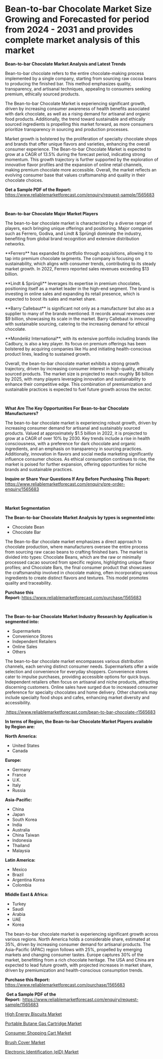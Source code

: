 <p><h1>Bean-to-bar Chocolate Market Size Growing and Forecasted for period from 2024 - 2031 and provides complete market analysis of this market</h1></p><p><strong>Bean-to-bar Chocolate Market Analysis and Latest Trends</strong></p>
<p><p>Bean-to-bar chocolate refers to the entire chocolate-making process implemented by a single company, starting from sourcing raw cocoa beans to producing the finished bar. This method emphasizes quality, transparency, and artisanal techniques, appealing to consumers seeking premium, ethically sourced products. </p><p>The Bean-to-bar Chocolate Market is experiencing significant growth, driven by increasing consumer awareness of health benefits associated with dark chocolate, as well as a rising demand for artisanal and organic food products. Additionally, the trend toward sustainable and ethically sourced ingredients is propelling this market forward, as more consumers prioritize transparency in sourcing and production processes. </p><p>Market growth is bolstered by the proliferation of specialty chocolate shops and brands that offer unique flavors and varieties, enhancing the overall consumer experience. The Bean-to-bar Chocolate Market is expected to grow at a CAGR of 13.5% during the forecast period, indicating strong momentum. This growth trajectory is further supported by the exploration of innovative flavor profiles and the expansion of online retail channels, making premium chocolate more accessible. Overall, the market reflects an evolving consumer base that values craftsmanship and quality in their chocolate choices.</p></p>
<p><strong>Get a Sample PDF of the Report:&nbsp;</strong> <a href="https://www.reliablemarketforecast.com/enquiry/request-sample/1565683">https://www.reliablemarketforecast.com/enquiry/request-sample/1565683</a></p>
<p>&nbsp;</p>
<p><strong>Bean-to-bar Chocolate Major Market Players</strong></p>
<p><p>The bean-to-bar chocolate market is characterized by a diverse range of players, each bringing unique offerings and positioning. Major companies such as Ferrero, Godiva, and Lindt & Sprüngli dominate the industry, benefiting from global brand recognition and extensive distribution networks.</p><p>**Ferrero** has expanded its portfolio through acquisitions, allowing it to tap into premium chocolate segments. The company is focusing on sustainability, which aligns with consumer trends, contributing to its steady market growth. In 2022, Ferrero reported sales revenues exceeding $13 billion.</p><p>**Lindt & Sprüngli** leverages its expertise in premium chocolates, positioning itself as a market leader in the high-end segment. The brand is investing in online sales and expanding its retail presence, which is expected to boost its sales and market share.</p><p>**Barry Callebaut** is significant not only as a manufacturer but also as a supplier to many of the brands mentioned. It records annual revenues over $9 billion, showcasing its scale in the market. Barry Callebaut is innovating with sustainable sourcing, catering to the increasing demand for ethical chocolate.</p><p>**Mondelēz International**, with its extensive portfolio including brands like Cadbury, is also a key player. Its focus on premium offerings has been bolstered by acquiring companies like Hu and initiating health-conscious product lines, leading to sustained growth.</p><p>Overall, the bean-to-bar chocolate market exhibits a strong growth trajectory, driven by increasing consumer interest in high-quality, ethically sourced products. The market size is projected to reach roughly $6 billion by 2025, with many players leveraging innovation and sustainability to enhance their competitive edge. This combination of premiumization and sustainable practices is expected to fuel future growth across the sector.</p></p>
<p>&nbsp;</p>
<p><strong>What Are The Key Opportunities For Bean-to-bar Chocolate Manufacturers?</strong></p>
<p><p>The bean-to-bar chocolate market is experiencing robust growth, driven by increasing consumer demand for artisanal and sustainably sourced products. Valued at approximately $1.5 billion in 2022, it is projected to grow at a CAGR of over 10% by 2030. Key trends include a rise in health consciousness, with a preference for dark chocolate and organic ingredients, and an emphasis on transparency in sourcing practices. Additionally, innovation in flavors and social media marketing significantly influence consumer choices. As ethical consumption continues to rise, the market is poised for further expansion, offering opportunities for niche brands and sustainable practices.</p></p>
<p><strong>Inquire or Share Your Questions If Any Before Purchasing This Report:</strong> <a href="https://www.reliablemarketforecast.com/enquiry/pre-order-enquiry/1565683">https://www.reliablemarketforecast.com/enquiry/pre-order-enquiry/1565683</a></p>
<p>&nbsp;</p>
<p><strong>Market Segmentation</strong></p>
<p><strong>The Bean-to-bar Chocolate Market Analysis by types is segmented into:</strong></p>
<p><ul><li>Chocolate Bean</li><li>Chocolate Bar</li></ul></p>
<p><p>The Bean-to-Bar chocolate market emphasizes a direct approach to chocolate production, where manufacturers oversee the entire process from sourcing raw cacao beans to crafting finished bars. The market is divided into types: Chocolate Beans, which are the raw or minimally processed cacao sourced from specific regions, highlighting unique flavor profiles; and Chocolate Bars, the final consumer product that showcases the craftsmanship involved in chocolate making, often incorporating various ingredients to create distinct flavors and textures. This model promotes quality and traceability.</p></p>
<p><strong>Purchase this Report:&nbsp;</strong><a href="https://www.reliablemarketforecast.com/purchase/1565683">https://www.reliablemarketforecast.com/purchase/1565683</a></p>
<p>&nbsp;</p>
<p><strong>The Bean-to-bar Chocolate Market Industry Research by Application is segmented into:</strong></p>
<p><ul><li>Supermarkets</li><li>Convenience Stores</li><li>Independent Retailers</li><li>Online Sales</li><li>Others</li></ul></p>
<p><p>The bean-to-bar chocolate market encompasses various distribution channels, each serving distinct consumer needs. Supermarkets offer a wide selection and convenience for everyday shoppers. Convenience stores cater to impulse purchases, providing accessible options for quick buys. Independent retailers often focus on artisanal and niche products, attracting discerning customers. Online sales have surged due to increased consumer preference for specialty chocolates and home delivery. Other channels may include specialty food shops and cafes, enhancing market diversity and accessibility.</p></p>
<p><a href="https://www.reliablemarketforecast.com/bean-to-bar-chocolate-r1565683">&nbsp;https://www.reliablemarketforecast.com/bean-to-bar-chocolate-r1565683</a></p>
<p><strong>In terms of Region, the Bean-to-bar Chocolate Market Players available by Region are:</strong></p>
<p>
    <p> <strong> North America: </strong>
        <ul>
            <li>United States</li>
            <li>Canada</li>
        </ul>
        </p> 
    <p> <strong> Europe: </strong>
        <ul>
            <li>Germany</li>
            <li>France</li>
            <li>U.K.</li>
            <li>Italy</li>
            <li>Russia</li>
        </ul>
        </p> 
    <p> <strong> Asia-Pacific: </strong>
        <ul>
            <li>China</li>
            <li>Japan</li>
            <li>South Korea</li>
            <li>India</li>
            <li>Australia</li>
            <li>China Taiwan</li>
            <li>Indonesia</li>
            <li>Thailand</li>
            <li>Malaysia</li>
        </ul>
        </p> 
    <p> <strong> Latin America: </strong>
        <ul>
            <li>Mexico</li>
            <li>Brazil</li>
            <li>Argentina Korea</li>
            <li>Colombia</li>
        </ul>
        </p> 
    <p> <strong> Middle East & Africa: </strong>
        <ul>
            <li>Turkey</li>
            <li>Saudi</li>
            <li>Arabia</li>
            <li>UAE</li>
            <li>Korea</li>
        </ul>
    </p>
    </p>
<p><p>The bean-to-bar chocolate market is experiencing significant growth across various regions. North America holds a considerable share, estimated at 35%, driven by increasing consumer demand for artisanal products. The Asia-Pacific (APAC) region follows with 25%, propelled by emerging markets and changing consumer tastes. Europe captures 30% of the market, benefitting from a rich chocolate heritage. The USA and China are expected to lead future growth, with projected increases in market share, driven by premiumization and health-conscious consumption trends.</p></p>
<p><strong>Purchase this Report: </strong><a href="https://www.reliablemarketforecast.com/purchase/1565683">https://www.reliablemarketforecast.com/purchase/1565683</a></p>
<p>&nbsp;<strong>Get a Sample PDF of the Report:&nbsp;&nbsp;</strong><a href="https://www.reliablemarketforecast.com/enquiry/request-sample/1565683">https://www.reliablemarketforecast.com/enquiry/request-sample/1565683</a></p>
<p><strong></strong></p>
<p><p><a href="https://www.linkedin.com/pulse/high-energy-biscuits-market-outlook-share-analysis-growth-ykmuc?trackingId=JnZtX7iRQD2YypwKnj99xg%3D%3D">High Energy Biscuits Market</a></p><p><a href="https://www.linkedin.com/pulse/portable-butane-gas-cartridge-industry-analysis-report-its-market-i5ukf?trackingId=SxK56u%2FUS%2FW%2Bc03h%2FIVJMg%3D%3D">Portable Butane Gas Cartridge Market</a></p><p><a href="https://issuu.com/reportprime-2/docs/consumer-shopping-cart-market-size-_dbafeb0bc9ae6d">Consumer Shopping Cart Market</a></p><p><a href="https://issuu.com/reportprime-2/docs/brush-cover-market-size-2030.pptx_94b7ed1ab3b7f7">Brush Cover Market</a></p><p><a href="https://medium.com/@chanhgui/emerging-opportunities-and-challenges-in-the-global-electronic-identification-eid-market-2024-bf7aa9d6855d?postPublishedType=repub">Electronic Identification (eID) Market</a></p></p>